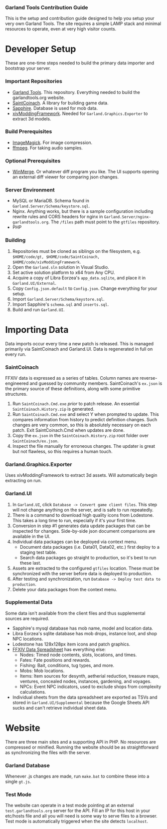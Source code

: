### Garland Tools Contribution Guide

This is the setup and contribution guide designed to help you setup your very own Garland Tools.  The site requires a simple LAMP stack and minimal resources to operate, even at very high visitor counts.

# Developer Setup
These are one-time steps needed to build the primary data importer and bootstrap your server.

### Important Repositories
* [Garland Tools](https://github.com/ufx/GarlandTools).  This repository.  Everything needed to build the garlandtools.org website.
* [SaintCoinach](https://github.com/ufx/SaintCoinach).  A library for building game data.
* [Sapphire](https://github.com/SapphireServer/Sapphire).  Database is used for mob data.
* [xivModdingFramework](https://github.com/liinko/xivModdingFramework).  Needed for `Garland.Graphics.Exporter` to extract 3d models.

### Build Prerequisites
* [ImageMagick](https://www.imagemagick.org/). For image compression.
* [ffmpeg](https://ffmpeg.org/). For taking audio samples.

### Optional Prerequisites
* [WinMerge](http://winmerge.org/). Or whatever diff program you like.  The UI supports opening an external diff viewer for comparing json changes.

### Server Environment
* MySQL or MariaDB.  Schema found in `Garland.Server/Schema/keystore.sql`.
* Nginx.  Anything works, but there is a sample configuration including rewrite rules and CORS headers for nginx in `Garland.Server/nginx-garlandtools.org`.  The `/files` path must point to the `gtfiles` repository.
* PHP

### Building
1. Repositories must be cloned as siblings on the filesystem, e.g. `$HOME/code/gt, $HOME/code/SaintCoinach, $HOME/code/xivModdingFramework`.
1. Open the `Garland.sln` solution in Visual Studio.
1. Set active solution platform to x64 from Any CPU.
1. Acquire a copy of Libra Eorzea's `app_data.sqlite`, and place it in `Garland.UI/External`.
1. Copy `Config.json.default` to `Config.json`.  Change everything for your setup.
1. Import `Garland.Server/Schema/keystore.sql`.
1. Import Sapphire's `schema.sql` and `inserts.sql`.
1. Build and run `Garland.UI`.

# Importing Data
Data imports occur every time a new patch is released.  This is managed primarily via SaintCoinach and Garland.UI.  Data is regenerated in full on every run.

### SaintCoinach
FFXIV data is expressed as a series of tables.  Column names are reverse-engineered and guessed by community members.  SaintCoinach's `ex.json` is the primary source of these definitions, along with some primitive structures.

1. Run `SaintCoinach.Cmd.exe` _prior_ to patch release.  An essential `SaintCoinach.History.zip` is generated.
2. Run `SaintCoinach.Cmd.exe` and select Y when prompted to update.  This compares information from history to predict definition changes.  Such changes are very common, so this is absolutely necessary on each patch.  Exit SaintCoinach.Cmd when updates are done.
3. Copy the `ex.json` in the `SaintCoinach.History.zip` root folder over `SaintCoinach/ex.json`.
4. Inspect the file manually for erroneous changes.  The updater is great but not flawless, so this requires a human touch.

### Garland.Graphics.Exporter
Uses xivModdingFramework to extract 3d assets.  Will automatically begin extracting on run.

### Garland.UI
1. In `Garland.UI`, click `Database -> Convert game client files`.  This step will not change anything on the server, and is safe to run repeatedly.
1. There is a command to download high quality icons from Lodestone.  This takes a long time to run, especially if it's your first time.
1. Conversion in step #1 generates data update packages that can be inspected for changes.  Side-by-side json document comparisons are available in the UI.
1. Individual data packages can be deployed via context menu.
    * Document data packages (i.e. Data01, Data02, etc.) first deploy to a staging test table.
    * Search data packages go straight to production, so it's best to run these last.
1. Assets are extracted to the configured `gtfiles` location.  These must be synchronized with the server before data is deployed to production.
1. After testing and synchronization, run `Database -> Deploy test data to production`.
1. Delete your data packages from the context menu.

### Supplemental Data
Some data isn't available from the client files and thus supplemental sources are required.
* Sapphire's mysql database has mob name, model and location data.
* Libra Eorzea's sqlite database has mob drops, instance loot, and shop NPC locations.
* Lodestone has 128x128px item icons and patch graphics.
* [FFXIV Data Spreadsheet](https://docs.google.com/spreadsheets/d/1hEj9KCDv0TT1NiGJ0S7afS4hfGMPb6tetqXQetYETUE/edit) has everything else:
    * Nodes: Timed node contents, slots, locations, and times.
    * Fates: Fate positions and rewards.
    * Fishing: Bait, conditions, tug types, and more.
    * Mobs: Mob locations.
    * Items: Item sources for desynth, aetherial reduction, treasure maps, ventures, concealed nodes, instances, gardening, and voyages.
    * NPCs: Event NPC indicators, used to exclude shops from complexity calculations.
* Individual sheets from the data spreadsheet are exported as TSVs and stored in `Garland.UI/Supplemental` because the Google Sheets API sucks and can't retrieve individual sheet data.

# Website
There are three main sites and a supporting API in PHP.  No resources are compressed or minified.  Running the website should be as straightforward as synchronizing the files with the server.

### Garland Database
Whenever .js changes are made, run `make.bat` to combine these into a single `gt.js`.

### Test Mode
The website can operate in a test mode pointing at an external `test.garlandtools.org` server for the API.  Fill an IP for this host in your etc/hosts file and all you will need is some way to serve files to a browser.  Test mode is automatically triggered when the site detects `localhost`.

